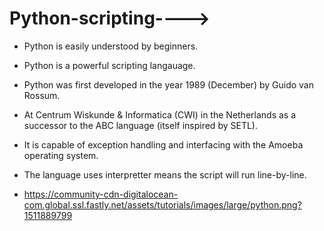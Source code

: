 # Python-scripting---->
- Python is easily understood by beginners.
- Python is a powerful scripting langauage.
- Python was first developed in the year 1989 (December) by Guido van Rossum.
- At Centrum Wiskunde & Informatica (CWI) in the Netherlands as a successor to the ABC language (itself inspired by SETL).
- It is capable of exception handling and interfacing with the Amoeba operating system.
- The language uses interpretter means the script will run line-by-line.


- https://community-cdn-digitalocean-com.global.ssl.fastly.net/assets/tutorials/images/large/python.png?1511889799
